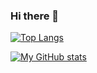 ### Hi there 👋

<!--
**nadia3373/nadia3373** is a ✨ _special_ ✨ repository because its `README.md` (this file) appears on your GitHub profile.

Here are some ideas to get you started:

- 🔭 I’m currently working on ...
- 🌱 I’m currently learning ...
- 👯 I’m looking to collaborate on ...
- 🤔 I’m looking for help with ...
- 💬 Ask me about ...
- 📫 How to reach me: ...
- 😄 Pronouns: ...
- ⚡ Fun fact: ...
-->

[![Top Langs](https://github-readme-stats.vercel.app/api/top-langs/?username=nadia3373&layout=compact&theme=vision-friendly-dark)](https://github.com/anuraghazra/github-readme-stats)

[![My GitHub stats](https://github-readme-stats.vercel.app/api?username=nadia3373)](https://github.com/anuraghazra/github-readme-stats)
